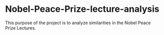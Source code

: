 # Nobel-Peace-Prize-lecture-analysis
 This purpose of the project is to analyze similarities in the Nobel Peace Prize Lectures.
